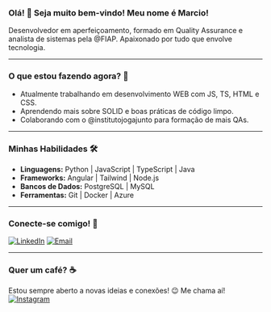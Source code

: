 ### Olá! 👋 Seja muito bem-vindo! Meu nome é Marcio!
Desenvolvedor em aperfeiçoamento, formado em Quality Assurance e analista de sistemas pela @FIAP. Apaixonado por tudo que envolve tecnologia.

---

### O que estou fazendo agora? 🔭
- Atualmente trabalhando em desenvolvimento WEB com JS, TS, HTML e CSS.
- Aprendendo mais sobre SOLID e boas práticas de código limpo.
- Colaborando com o @institutojogajunto para formação de mais QAs.

---

### Minhas Habilidades 🛠️
* **Linguagens:** Python | JavaScript | TypeScript | Java
* **Frameworks:** Angular | Tailwind | Node.js 
* **Bancos de Dados:** PostgreSQL | MySQL
* **Ferramentas:** Git | Docker | Azure 

---

### Conecte-se comigo! 💬
[![LinkedIn](https://img.shields.io/badge/LinkedIn-0077B5?style=for-the-badge&logo=linkedin&logoColor=white)](https://www.linkedin.com/in/mbguedesdev/)
[![Email](https://img.shields.io/badge/Email-EA4335?style=for-the-badge&logo=gmail&logoColor=white)](mailto:marcio.techwork@gmail.com)

---

### Quer um café? ☕
Estou sempre aberto a novas ideias e conexões! 😉 Me chama aí! 
[![Instagram](https://img.shields.io/badge/Instagram-E4405F?style=for-the-badge&logo=instagram&logoColor=white)](https://www.instagram.com/marciobguedes/)

